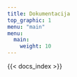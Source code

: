 ```yaml
---
title: Dokumentacija
top_graphic: 1
menu: "main"
menu:
  main:
    weight: 10
---
```


{{< docs_index >}}
